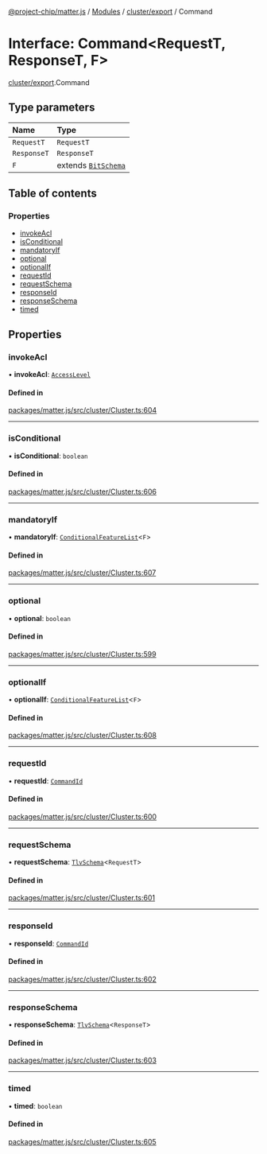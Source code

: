 [@project-chip/matter.js](../README.md) / [Modules](../modules.md) / [cluster/export](../modules/cluster_export.md) / Command

# Interface: Command<RequestT, ResponseT, F\>

[cluster/export](../modules/cluster_export.md).Command

## Type parameters

| Name | Type |
| :------ | :------ |
| `RequestT` | `RequestT` |
| `ResponseT` | `ResponseT` |
| `F` | extends [`BitSchema`](../modules/schema_export.md#bitschema) |

## Table of contents

### Properties

- [invokeAcl](cluster_export.Command.md#invokeacl)
- [isConditional](cluster_export.Command.md#isconditional)
- [mandatoryIf](cluster_export.Command.md#mandatoryif)
- [optional](cluster_export.Command.md#optional)
- [optionalIf](cluster_export.Command.md#optionalif)
- [requestId](cluster_export.Command.md#requestid)
- [requestSchema](cluster_export.Command.md#requestschema)
- [responseId](cluster_export.Command.md#responseid)
- [responseSchema](cluster_export.Command.md#responseschema)
- [timed](cluster_export.Command.md#timed)

## Properties

### invokeAcl

• **invokeAcl**: [`AccessLevel`](../enums/cluster_export.AccessLevel.md)

#### Defined in

[packages/matter.js/src/cluster/Cluster.ts:604](https://github.com/project-chip/matter.js/blob/b7330d72/packages/matter.js/src/cluster/Cluster.ts#L604)

___

### isConditional

• **isConditional**: `boolean`

#### Defined in

[packages/matter.js/src/cluster/Cluster.ts:606](https://github.com/project-chip/matter.js/blob/b7330d72/packages/matter.js/src/cluster/Cluster.ts#L606)

___

### mandatoryIf

• **mandatoryIf**: [`ConditionalFeatureList`](../modules/cluster_export.md#conditionalfeaturelist)<`F`\>

#### Defined in

[packages/matter.js/src/cluster/Cluster.ts:607](https://github.com/project-chip/matter.js/blob/b7330d72/packages/matter.js/src/cluster/Cluster.ts#L607)

___

### optional

• **optional**: `boolean`

#### Defined in

[packages/matter.js/src/cluster/Cluster.ts:599](https://github.com/project-chip/matter.js/blob/b7330d72/packages/matter.js/src/cluster/Cluster.ts#L599)

___

### optionalIf

• **optionalIf**: [`ConditionalFeatureList`](../modules/cluster_export.md#conditionalfeaturelist)<`F`\>

#### Defined in

[packages/matter.js/src/cluster/Cluster.ts:608](https://github.com/project-chip/matter.js/blob/b7330d72/packages/matter.js/src/cluster/Cluster.ts#L608)

___

### requestId

• **requestId**: [`CommandId`](../modules/datatype_export.md#commandid)

#### Defined in

[packages/matter.js/src/cluster/Cluster.ts:600](https://github.com/project-chip/matter.js/blob/b7330d72/packages/matter.js/src/cluster/Cluster.ts#L600)

___

### requestSchema

• **requestSchema**: [`TlvSchema`](../classes/tlv_export.TlvSchema.md)<`RequestT`\>

#### Defined in

[packages/matter.js/src/cluster/Cluster.ts:601](https://github.com/project-chip/matter.js/blob/b7330d72/packages/matter.js/src/cluster/Cluster.ts#L601)

___

### responseId

• **responseId**: [`CommandId`](../modules/datatype_export.md#commandid)

#### Defined in

[packages/matter.js/src/cluster/Cluster.ts:602](https://github.com/project-chip/matter.js/blob/b7330d72/packages/matter.js/src/cluster/Cluster.ts#L602)

___

### responseSchema

• **responseSchema**: [`TlvSchema`](../classes/tlv_export.TlvSchema.md)<`ResponseT`\>

#### Defined in

[packages/matter.js/src/cluster/Cluster.ts:603](https://github.com/project-chip/matter.js/blob/b7330d72/packages/matter.js/src/cluster/Cluster.ts#L603)

___

### timed

• **timed**: `boolean`

#### Defined in

[packages/matter.js/src/cluster/Cluster.ts:605](https://github.com/project-chip/matter.js/blob/b7330d72/packages/matter.js/src/cluster/Cluster.ts#L605)
